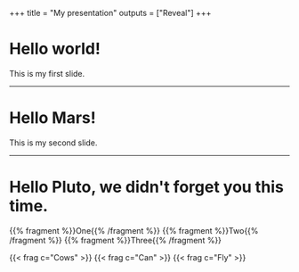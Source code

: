 +++
title = "My presentation"
outputs = ["Reveal"]
+++

# Hello world!

This is my first slide.


---

# Hello Mars!

This is my second slide.

---
# Hello Pluto, we didn't forget you this time.

{{% fragment %}}One{{% /fragment %}}
{{% fragment %}}Two{{% /fragment %}}
{{% fragment %}}Three{{% /fragment %}}

{{< frag c="Cows" >}}
{{< frag c="Can" >}}
{{< frag c="Fly" >}}
